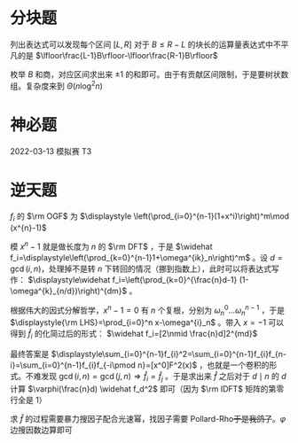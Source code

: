 # 分块题

列出表达式可以发现每个区间 $[L,R]$ 对于 $B\le R-L$ 的块长的运算量表达式中不平凡的是 $\lfloor\frac{L-1}B\rfloor-\lfloor\frac{R-1}B\rfloor$ 

枚举 $B$ 和商，对应区间求出来 $\pm 1$ 的和即可。由于有贡献区间限制，于是要树状数组。复杂度来到 $\Theta(n\log^2n)$

# 神必题

2022-03-13 模拟赛 T3

# 逆天题

$f_i$ 的 $\rm OGF$ 为 $\displaystyle \left(\prod_{i=0}^{n-1}(1+x^i)\right)^m\mod (x^{n}-1)$

模 $x^{n}-1$ 就是做长度为 $n$ 的 $\rm DFT$ ，于是 $\widehat f_i=\displaystyle\left(\prod_{k=0}^{n-1}1+\omega^{ik}_n\right)^m$ 。设 $d=\gcd(i,n)$，处理掉不是转 $n$ 下转回的情况（挪到指数上），此时可以将表达式写作： $\displaystyle\widehat f_i=\left(\prod_{k=0}^{\frac{n}d-1} (1-\omega^{k}_{n/d})\right)^{dm}$ 。

根据伟大的因式分解哲学，$x^n-1=0$ 有 $n$ 个复根，分别为 $\omega_{n}^0\dots \omega_{n}^{n-1}$ ，于是 $\displaystyle{\rm LHS}=\prod_{i=0}^n x-\omega^{i}_n$ 。带入 $x=-1$ 可以得到 $\widehat f_i$ 的化简过后的形式： $\widehat f_i=[2\nmid \frac{n}d]2^{md}$ 

最终答案是 $\displaystyle\sum_{i=0}^{n-1}f_{i}^2=\sum_{i=0}^{n-1}f_{i}f_{n-i}=\sum_{i=0}^{n-1}f_{i}f_{-i\pmod n}=[x^0]F^2(x)$ ，也就是一个卷积的形式。不难发现 $\gcd(i,n)=\gcd(j,n)\Rightarrow \widehat f_i=\widehat f_j$ 。于是求出来 $\widehat f$ 之后对于 $d\mid n$ 的 $d$ 计算 $\varphi(\frac{n}d) \widehat f_d^2$ 即可（因为 $\rm IDFT$ 矩阵的第零行全是 $1$）

求 $\widehat f$ 的过程需要暴力搜因子配合光速幂，找因子需要 Pollard-Rho~~于是我鸽了~~。$\varphi$ 边搜因数边算即可